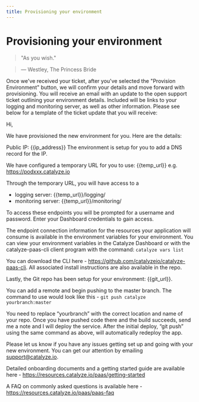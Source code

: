 ```yaml
---
title: Provisioning your environment
---
```


# Provisioning your environment

> "As you wish."

> — Westley, The Princess Bride

Once we've received your ticket, after you've selected the "Provision Environment" button, we will confirm your details and move forward with provisioning. You will receive an email with an update to the open support ticket outlining your environment details. Included will be links to your logging and monitoring server, as well as other information. Please see below for a template of the ticket update that you will receive:


<div class="r_md-panel">
Hi,

We have provisioned the new environment for you. Here are the details:

Public IP: {{ip_address}} The environment is setup for you to add a DNS record for the IP.

We have configured a temporary URL for you to use: {{temp_url}} e.g. https://podxxx.catalyze.io

Through the temporary URL, you will have access to a
- logging server: {{temp_url}}/logging/ 
- monitoring server: {{temp_url}}/monitoring/

To access these endpoints you will be prompted for a username and password. Enter your Dashboard credentials to gain access.

The endpoint connection information for the resources your application will consume is available in the environment variables for your environment.  You can view your environment variables in the Catalyze Dashboard or with the catalyze-paas-cli client program with the command:  `catalyze vars list`

You can download the CLI here - https://github.com/catalyzeio/catalyze-paas-cli. All associated install instructions are also available in the repo.

Lastly, the Git repo has been setup for your environment: {{git_url}}. 

You can add a remote and begin pushing to the master branch. The command to use would look like this - 
`git push catalyze yourbranch:master`

You need to replace “yourbranch” with the correct location and name of your repo. Once you have pushed code there and the build succeeds, send me a note and I will deploy the service. After the initial deploy, “git push” using the same command as above, will automatically redeploy the app.

Please let us know if you have any issues getting set up and going with your new environment. You can get our attention by emailing support@catalyze.io. 

Detailed onboarding documents and a getting started guide are available here - https://resources.catalyze.io/paas/getting-started

A FAQ on commonly asked questions is available here - https://resources.catalyze.io/paas/paas-faq

</div>